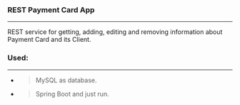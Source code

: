 ### REST Payment Card App

***

REST service for getting, adding, editing and removing information about Payment Card and its Client. 

### Used:

***
- > MySQL as database.

- > Spring Boot and just run.

